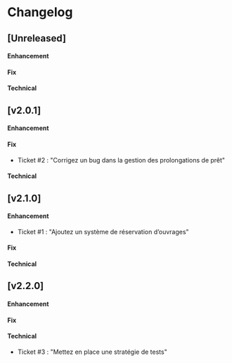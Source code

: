 # Changelog

## [Unreleased]

#### Enhancement

#### Fix

#### Technical

## [v2.0.1]

#### Enhancement

#### Fix
 - Ticket #2 : "Corrigez un bug dans la gestion des prolongations de prêt"

#### Technical


## [v2.1.0]

#### Enhancement
 - Ticket #1 : "Ajoutez un système de réservation d’ouvrages"
 
#### Fix

#### Technical


## [v2.2.0]

#### Enhancement
 
#### Fix

#### Technical
 - Ticket #3 : "Mettez en place une stratégie de tests"


